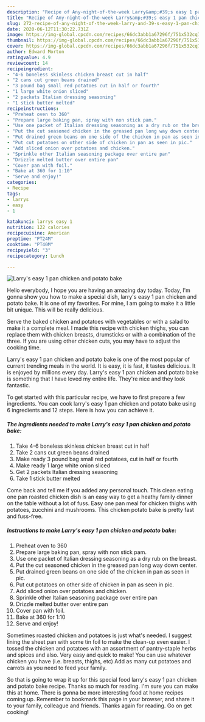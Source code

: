 ```yaml
---
description: "Recipe of Any-night-of-the-week Larry&amp;#39;s easy 1 pan chicken and potato bake"
title: "Recipe of Any-night-of-the-week Larry&amp;#39;s easy 1 pan chicken and potato bake"
slug: 272-recipe-of-any-night-of-the-week-larry-and-39-s-easy-1-pan-chicken-and-potato-bake
date: 2020-06-12T11:30:22.731Z
image: https://img-global.cpcdn.com/recipes/66dc3abb1a67296f/751x532cq70/larrys-easy-1-pan-chicken-and-potato-bake-recipe-main-photo.jpg
thumbnail: https://img-global.cpcdn.com/recipes/66dc3abb1a67296f/751x532cq70/larrys-easy-1-pan-chicken-and-potato-bake-recipe-main-photo.jpg
cover: https://img-global.cpcdn.com/recipes/66dc3abb1a67296f/751x532cq70/larrys-easy-1-pan-chicken-and-potato-bake-recipe-main-photo.jpg
author: Edward Morton
ratingvalue: 4.9
reviewcount: 14
recipeingredient:
- "4-6 boneless skinless chicken breast cut in half"
- "2 cans cut green beans drained"
- "3 pound bag small red potatoes cut in half or fourth"
- "1 large white onion sliced"
- "2 packets Italian dressing seasoning"
- "1 stick butter melted"
recipeinstructions:
- "Preheat oven to 360"
- "Prepare large baking pan, spray with non stick pam."
- "Use one packet of Italian dressing seasoning as a dry rub on the breast."
- "Put the cut seasoned chicken in the greased pan long way down center."
- "Put drained green beans on one side of the chicken in pan as seen in pic."
- "Put cut potatoes on other side of chicken in pan as seen in pic."
- "Add sliced onion over potatoes and chicken."
- "Sprinkle other Italian seasoning package over entire pan"
- "Drizzle melted butter over entire pan"
- "Cover pan with foil."
- "Bake at 360 for 1:10"
- "Serve and enjoy!"
categories:
- Recipe
tags:
- larrys
- easy
- 1

katakunci: larrys easy 1 
nutrition: 122 calories
recipecuisine: American
preptime: "PT24M"
cooktime: "PT40M"
recipeyield: "3"
recipecategory: Lunch

---
```



![Larry&#39;s easy 1 pan chicken and potato bake](https://img-global.cpcdn.com/recipes/66dc3abb1a67296f/751x532cq70/larrys-easy-1-pan-chicken-and-potato-bake-recipe-main-photo.jpg)

Hello everybody, I hope you are having an amazing day today. Today, I'm gonna show you how to make a special dish, larry&#39;s easy 1 pan chicken and potato bake. It is one of my favorites. For mine, I am going to make it a little bit unique. This will be really delicious.

Serve the baked chicken and potatoes with vegetables or with a salad to make it a complete meal. I made this recipe with chicken thighs, you can replace them with chicken breasts, drumsticks or with a combination of the three. If you are using other chicken cuts, you may have to adjust the cooking time.

Larry&#39;s easy 1 pan chicken and potato bake is one of the most popular of current trending meals in the world. It is easy, it is fast, it tastes delicious. It is enjoyed by millions every day. Larry&#39;s easy 1 pan chicken and potato bake is something that I have loved my entire life. They're nice and they look fantastic.


To get started with this particular recipe, we have to first prepare a few ingredients. You can cook larry&#39;s easy 1 pan chicken and potato bake using 6 ingredients and 12 steps. Here is how you can achieve it.

<!--inarticleads1-->

##### The ingredients needed to make Larry&#39;s easy 1 pan chicken and potato bake:

1. Take 4-6 boneless skinless chicken breast cut in half
1. Take 2 cans cut green beans drained
1. Make ready 3 pound bag small red potatoes, cut in half or fourth
1. Make ready 1 large white onion sliced
1. Get 2 packets Italian dressing seasoning
1. Take 1 stick butter melted


Come back and tell me if you added any personal touch. This clean eating one pan roasted chicken dish is an easy way to get a heathy family dinner on the table without a lot of fuss. Easy one pan meal for chicken thighs with potatoes, zucchini and mushrooms. This chicken potato bake is pretty fast and fuss-free. 

<!--inarticleads2-->

##### Instructions to make Larry&#39;s easy 1 pan chicken and potato bake:

1. Preheat oven to 360
1. Prepare large baking pan, spray with non stick pam.
1. Use one packet of Italian dressing seasoning as a dry rub on the breast.
1. Put the cut seasoned chicken in the greased pan long way down center.
1. Put drained green beans on one side of the chicken in pan as seen in pic.
1. Put cut potatoes on other side of chicken in pan as seen in pic.
1. Add sliced onion over potatoes and chicken.
1. Sprinkle other Italian seasoning package over entire pan
1. Drizzle melted butter over entire pan
1. Cover pan with foil.
1. Bake at 360 for 1:10
1. Serve and enjoy!


Sometimes roasted chicken and potatoes is just what&#39;s needed. I suggest lining the sheet pan with some tin foil to make the clean-up even easier. I tossed the chicken and potatoes with an assortment of pantry-staple herbs and spices and also. Very easy and quick to make! You can use whatever chicken you have (i.e. breasts, thighs, etc) Add as many cut potatoes and carrots as you need to feed your family. 

So that is going to wrap it up for this special food larry&#39;s easy 1 pan chicken and potato bake recipe. Thanks so much for reading. I'm sure you can make this at home. There is gonna be more interesting food at home recipes coming up. Remember to bookmark this page in your browser, and share it to your family, colleague and friends. Thanks again for reading. Go on get cooking!
